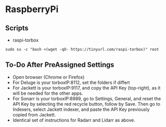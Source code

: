 # RaspberryPi

## Scripts
- raspi-torbox
```
sudo su -c "bash <(wget -qO- https://tinyurl.com/raspi-torbox)" root
```

## To-Do After PreAssigned Settings
- Open browser (Chrome or Firefox)
- For Deluge is your torboxIP:8112, set the folders if differt
- For Jackett is your torboxIP:9117, and copy the API Key (top-right), as it will be needed for the other apps.
- For Sonarr is your torboxIP:8989, go to Settings, General, and reset the API Key by selecting the red recycle button, follow by Save.  Then go to Indexers, select Jackett indexer, and paste the API Key previously copied from Jackett.
- Identical set of instructions for Radarr and Lidarr as above.

